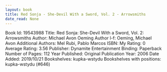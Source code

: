 ```yaml
---
layout: book
title: Red Sonja - She-Devil With a Sword, Vol. 2 - Arrowsmiths
date_read: None
---
```


Book Id: 19543988
Title: Red Sonja: She-Devil With a Sword, Vol. 2: Arrowsmiths
Author: Michael Avon Oeming
Author l-f: Oeming, Michael Avon
Additional Authors: Mel Rubi, Pablo Marcos
ISBN: 
My Rating: 0
Average Rating: 3.56
Publisher: Dynamite Entertainment
Binding: Paperback
Number of Pages: 112
Year Published: 
Original Publication Year: 2006
Date Added: 2019/10/21
Bookshelves: kupka-wstydu
Bookshelves with positions: kupka-wstydu (#646)

